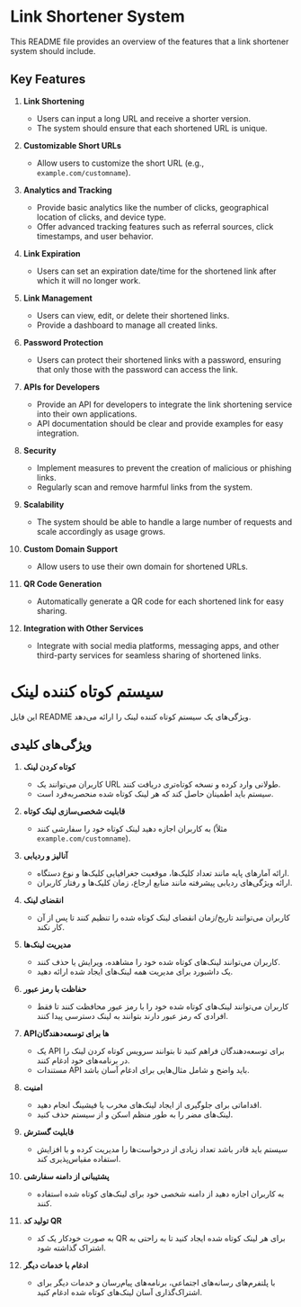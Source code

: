 # Link Shortener System

This README file provides an overview of the features that a link shortener system should include.

## Key Features

1. **Link Shortening**
   - Users can input a long URL and receive a shorter version.
   - The system should ensure that each shortened URL is unique.

2. **Customizable Short URLs**
   - Allow users to customize the short URL (e.g., `example.com/customname`).

3. **Analytics and Tracking**
   - Provide basic analytics like the number of clicks, geographical location of clicks, and device type.
   - Offer advanced tracking features such as referral sources, click timestamps, and user behavior.

4. **Link Expiration**
   - Users can set an expiration date/time for the shortened link after which it will no longer work.

5. **Link Management**
   - Users can view, edit, or delete their shortened links.
   - Provide a dashboard to manage all created links.

6. **Password Protection**
   - Users can protect their shortened links with a password, ensuring that only those with the password can access the link.

7. **APIs for Developers**
   - Provide an API for developers to integrate the link shortening service into their own applications.
   - API documentation should be clear and provide examples for easy integration.

8. **Security**
   - Implement measures to prevent the creation of malicious or phishing links.
   - Regularly scan and remove harmful links from the system.

9. **Scalability**
   - The system should be able to handle a large number of requests and scale accordingly as usage grows.

10. **Custom Domain Support**
    - Allow users to use their own domain for shortened URLs.

11. **QR Code Generation**
    - Automatically generate a QR code for each shortened link for easy sharing.

12. **Integration with Other Services**
    - Integrate with social media platforms, messaging apps, and other third-party services for seamless sharing of shortened links.
# سیستم کوتاه کننده لینک

این فایل README ویژگی‌های یک سیستم کوتاه کننده لینک را ارائه می‌دهد.

## ویژگی‌های کلیدی

1. **کوتاه کردن لینک**
   - کاربران می‌توانند یک URL طولانی وارد کرده و نسخه کوتاه‌تری دریافت کنند.
   - سیستم باید اطمینان حاصل کند که هر لینک کوتاه شده منحصربه‌فرد است.

2. **قابلیت شخصی‌سازی لینک کوتاه**
   - به کاربران اجازه دهید لینک کوتاه خود را سفارشی کنند (مثلاً `example.com/customname`).

3. **آنالیز و ردیابی**
   - ارائه آمارهای پایه مانند تعداد کلیک‌ها، موقعیت جغرافیایی کلیک‌ها و نوع دستگاه.
   - ارائه ویژگی‌های ردیابی پیشرفته مانند منابع ارجاع، زمان کلیک‌ها و رفتار کاربران.

4. **انقضای لینک**
   - کاربران می‌توانند تاریخ/زمان انقضای لینک کوتاه شده را تنظیم کنند تا پس از آن کار نکند.

5. **مدیریت لینک‌ها**
   - کاربران می‌توانند لینک‌های کوتاه شده خود را مشاهده، ویرایش یا حذف کنند.
   - یک داشبورد برای مدیریت همه لینک‌های ایجاد شده ارائه دهید.

6. **حفاظت با رمز عبور**
   - کاربران می‌توانند لینک‌های کوتاه شده خود را با رمز عبور محافظت کنند تا فقط افرادی که رمز عبور دارند بتوانند به لینک دسترسی پیدا کنند.

7. **API‌ها برای توسعه‌دهندگان**
   - یک API برای توسعه‌دهندگان فراهم کنید تا بتوانند سرویس کوتاه کردن لینک را در برنامه‌های خود ادغام کنند.
   - مستندات API باید واضح و شامل مثال‌هایی برای ادغام آسان باشد.

8. **امنیت**
   - اقداماتی برای جلوگیری از ایجاد لینک‌های مخرب یا فیشینگ انجام دهید.
   - لینک‌های مضر را به طور منظم اسکن و از سیستم حذف کنید.

9. **قابلیت گسترش**
   - سیستم باید قادر باشد تعداد زیادی از درخواست‌ها را مدیریت کرده و با افزایش استفاده مقیاس‌پذیری کند.

10. **پشتیبانی از دامنه سفارشی**
    - به کاربران اجازه دهید از دامنه شخصی خود برای لینک‌های کوتاه شده استفاده کنند.

11. **تولید کد QR**
    - به صورت خودکار یک کد QR برای هر لینک کوتاه شده ایجاد کنید تا به راحتی به اشتراک گذاشته شود.

12. **ادغام با خدمات دیگر**
    - با پلتفرم‌های رسانه‌های اجتماعی، برنامه‌های پیام‌رسان و خدمات دیگر برای اشتراک‌گذاری آسان لینک‌های کوتاه شده ادغام کنید.
